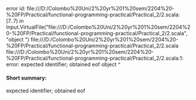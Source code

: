error id: file:///D:/Colombo%20Uni/2%20yr%201%20sem/2204%20-%20FP/Practical/functional-programming-practical/Practical_2/2.scala:[7..7) in Input.VirtualFile("file:///D:/Colombo%20Uni/2%20yr%201%20sem/2204%20-%20FP/Practical/functional-programming-practical/Practical_2/2.scala", "object ")
file:///D:/Colombo%20Uni/2%20yr%201%20sem/2204%20-%20FP/Practical/functional-programming-practical/Practical_2/2.scala
file:///D:/Colombo%20Uni/2%20yr%201%20sem/2204%20-%20FP/Practical/functional-programming-practical/Practical_2/2.scala:1: error: expected identifier; obtained eof
object 
       ^
#### Short summary: 

expected identifier; obtained eof